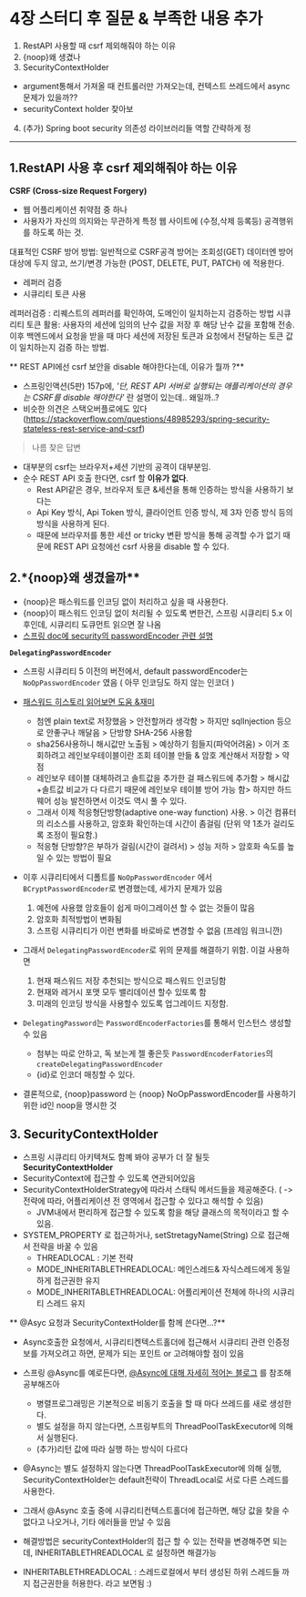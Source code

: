 # 4장 스터디 후 질문 & 부족한 내용 추가

1. RestAPI 사용할 때 csrf 제외해줘야 하는 이유
2. {noop}왜 생겼나
3. SecurityContextHolder 
  - argument통해서 가져올 때 컨트롤러만 가져오는데, 컨텍스트 쓰레드에서 async 문제가 있을까??
  - securityContext holder 찾아보
  
4. (추가) Spring boot security 의존성 라이브러리들 역할 간략하게 정
---
## 1.RestAPI 사용 후 csrf 제외해줘야 하는 이유 

**CSRF (Cross-size Request Forgery)**
- 웹 어플리케이션 취약점 중 하나
- 사용자가 자신의 의지와는 무관하게 특정 웹 사이트에 (수정,삭제 등록등) 공격행위를 하도록 하는 것. 


대표적인 CSRF 방어 방법: 일반적으로 CSRF공격 방어는 조회성(GET) 데이터엔 방어 대상에 두지 않고, 쓰기/변경 가능한 (POST, DELETE, PUT, PATCH) 에 적용한다.
- 레퍼러 검증
- 시큐리티 토큰 사용 


레퍼러검증 : 리퀘스트의 레퍼러를 확인하여, 도메인이 일치하는지 검증하는 방법
시큐리티 토큰 활용: 사용자의 세션에 임의의 난수 값을 저장 후 해당 난수 값을 포함해 전송. 이후 백엔드에서 요청을 받을 때 마다 세션에 저장된 토큰과 요청에서 전달하는 토큰 값이 일치하는지 검증 하는 방법.


** REST API에선 csrf 보안을 disable 해야한다는데, 이유가 뭘까 ?**
- 스프링인액션(5판) 157p에, *'단, REST API 서버로 실행되는 애플리케이션의 경우는 CSRF를 disable 해야한다'* 란 설명이 있는데.. 왜일까..?
- 비슷한 의견은 스택오버플로에도 있다 (https://stackoverflow.com/questions/48985293/spring-security-stateless-rest-service-and-csrf) 

> 나름 찾은 답변
- 대부분의 csrf는 브라우저+세션 기반의 공격이 대부분임.
- 순수 REST API 호출 한다면, csrf 할 **이유가 없다**.
  - Rest API같은 경우, 브라우저 토큰 &세션을 통해 인증하는 방식을 사용하기 보다는 
  - Api Key 방식, Api Token 방식, 클라이언트 인증 방식, 제 3자 인증 방식 등의 방식을 사용하게 된다.
  - 때문에 브라우저를 통한 세션 or tricky 변환 방식을 통해 공격할 수가 없기 때문에 REST API 요청에선 csrf 사용을 disable 할 수 있다.



## 2.*{noop}왜 생겼을까**
 - {noop}은 패스워드를 인코딩 없이 처리하고 싶을 때 사용한다. 
 - {noop}이 패스워드 인코딩 없이 처리될 수 있도록 변한건, 스프링 시큐리티 5.x 이후인데, 시큐리티 도큐먼트 읽으면 잘 나옴
 - [스프링 doc에 security의 passwordEncoder 관련 설명](https://docs.spring.io/spring-security/site/docs/current/reference/html5/#authentication-password-storage-dpe)
 
 **`DelegatingPasswordEncoder`**
 - 스프링 시큐리티 5 이전의 버전에서, default passwordEncoder는 `NoOpPasswordEncoder` 였음 ( 아무 인코딩도 하지 않는 인코더 )
 - [패스워드 히스토리 읽어보면 도움 &재미](https://docs.spring.io/spring-security/site/docs/current/reference/html5/#authentication-password-storage-history)
   - 첨엔 plain text로 저장했음 > 안전할꺼라 생각함 > 하지만 sqlInjection 등으로 안좋구나 깨달음 > 단방향 SHA-256 사용함
   - sha256사용하니 해시값만 노출됨 > 예상하기 힘들지(파악어려움) > 이거 조회하려고 레인보우테이블이란 조회 테이블 만듦 & 암호 계산해서 저장함 > 약점
   - 레인보우 테이블 대체하려고 솔트값을 추가한 걸 패스워드에 추가함 > 해시값+솔트값 비교가 다 다르기 때문에 레인보우 테이블 방어 가능 함> 하지만 하드웨어 성능 발전하면서 이것도 역시 풀 수 있다.
   - 그래서 이제 적응형단방향(adaptive one-way function) 사용. > 이건 컴퓨터의 리소스를 사용하고, 암호화 확인하는데 시간이 좀걸림 (단위 약 1초가 걸리도록 조정이 필요함.)
   - 적응형 단방향?은 부하가 걸림(시간이 걸려서) > 성능 저하 > 암호화 속도를 높일 수 있는 방법이 필요
 
 - 이후 시큐리티에서 디폴트를 `NoOpPasswordEncoder` 에서 `BCryptPasswordEncoder`로 변경했는데, 세가지 문제가 있음
   1. 예전에 사용했 암호들이 쉽게 마이그레이션 할 수 없는 것들이 많음
   2. 암호화 최적방법이 변화됨
   3. 스프링 시큐리티가 이런 변화를 바로바로 변경할 수 없음 (프레임 워크니깐)
 - 그래서 `DelegatingPasswordEncoder`로 위의 문제를 해결하기 위함. 이걸 사용하면
   1. 현재 패스워드 저장 추천되는 방식으로 패스워드 인코딩함
   2. 현재와 레거시 포맷 모두 밸리데이션 할수 있또록 함
   3. 미래의 인코딩 방식을 사용할수 있도록 업그레이드 지정함.
 - `DelegatingPassword`는 `PasswordEncoderFactories`를 통해서 인스턴스 생성할 수 있음
   - 첨부는 따로 안하고, 독 보는게 젤 좋은듯 `PasswordEncoderFatories`의 `createDelegatingPasswordEncoder`
   - {id}로 인코더 매칭할 수 있다.
 
 - 결론적으로, {noop}password 는 {noop} NoOpPasswordEncoder를 사용하기 위한 id인 noop을 명시한 것    
 
 
 ## 3. SecurityContextHolder
 
 - 스프링 시큐리티 아키텍쳐도 함꼐 봐야 공부가 더 잘 될듯
**SecurityContextHolder**
- SecurityContext에 접근할 수 있도록 연관되어있음
- SecurityContextHolderStrategy에 따라서 스태틱 메서드들을 제공해준다. ( -> 전략에 따라, 어플리케이션 전 영역에서 접근할 수 있다고 해석할 수 있음)
  - JVM내에서 편리하게 접근할 수 있도록 함을 해당 클래스의 목적이라고 할 수 있음.
- SYSTEM_PROPERTY 로 접근하거나, setStretagyName(String) 으로 접근해서 전략을 바꿀 수 있음
  - THREADLOCAL : 기본 전략
  - MODE_INHERITABLETHREADLOCAL: 메인스레드& 자식스레드에게 동일하게 접근권한 유지 
  - MODE_INHERITABLETHREADLOCAL: 어플리케이션 전체에 하나의 시큐리티 스레드 유지
    
** @Asyc 요청과 SecurityContextHolder를 함께 쓴다면...?**
- Async호출한 요청에서, 시큐리티켄텍스트홀더에 접근해서 시큐리티 관련 인증정보를 가져오려고 하면, 문제가 되는 포인트 or 고려해야할 점이 있음
- 스프링 @Async를 예로든다면, [@Async에 대해 자세히 적어논 블로그](https://brunch.co.kr/@springboot/401) 를 참조해 공부해즈아
  - 병렬프로그래밍은 기본적으로 비동기 호출을 할 때 마다 쓰레드를 새로 생성한다.
  - 별도 설정을 하지 않는다면, 스프링부트의 ThreadPoolTaskExecutor에 의해서 실행된다.
  - (추가)리턴 값에 따라 실행 하는 방식이 다르다
  
- @Async는 별도 설정하지 않는다면 ThreadPoolTaskExecutor에 의해 실행, SecurityContextHolder는 default전략이 ThreadLocal로 서로 다른 스레드를 사용한다.
- 그래서 @Async 호출 중에 시큐리티컨텍스트홀더에 접근하면, 해당 값을 찾을 수 없다고 나오거나, 기타 에러들을 만날 수 있음
- 해결방법은 securityContextHolder의 접근 할 수 있는 전략을 변경해주면 되는데, INHERITABLETHREADLOCAL 로 설정하면 해결가능
- INHERITABLETHREADLOCAL : 스레드로컬에서 부터 생성된 하위 스레드들 까지 접근권한을 허용한다. 라고 보면됨 :)

     
    
  
  
   
 
 
 
 
 